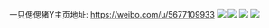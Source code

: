一只偲偲猪Y主页地址: https://weibo.com/u/5677109933 
![](https://wx4.sinaimg.cn/mw2000/006cczDfly1h8wetmojssj31hz1zyncm.jpg) 
![](https://wx4.sinaimg.cn/mw2000/006cczDfly1h8wetm4xcsj31qz2bzwv1.jpg) 
![](https://wx4.sinaimg.cn/mw2000/006cczDfly1h8wetr70twj32c033yhdu.jpg) 
![](https://wx4.sinaimg.cn/mw2000/006cczDfly1h8qzm9rmuzj30wi1ycx6q.jpg) 
